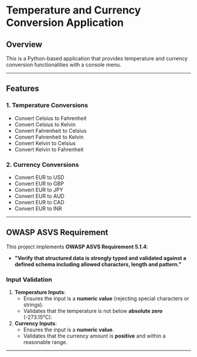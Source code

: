 # Temperature and Currency Conversion Application

## **Overview**
This is a Python-based application that provides temperature and currency conversion functionalities with a console menu.

---

## **Features**

### **1. Temperature Conversions**
- Convert Celsius to Fahrenheit
- Convert Celsius to Kelvin
- Convert Fahrenheit to Celsius
- Convert Fahrenheit to Kelvin
- Convert Kelvin to Celsius
- Convert Kelvin to Fahrenheit

### **2. Currency Conversions**
- Convert EUR to USD
- Convert EUR to GBP
- Convert EUR to JPY
- Convert EUR to AUD
- Convert EUR to CAD
- Convert EUR to INR

---

## **OWASP ASVS Requirement**
This project implements **OWASP ASVS Requirement 5.1.4**:
- **"Verify that structured data is strongly typed and validated against a defined schema including allowed characters, length and pattern."**

### **Input Validation**
1. **Temperature Inputs**:
   - Ensures the input is a **numeric value** (rejecting special characters or strings).
   - Validates that the temperature is not below **absolute zero** (-273.15°C).
2. **Currency Inputs**:
   - Ensures the input is a **numeric value**.
   - Validates that the currency amount is **positive** and within a reasonable range.
     
---
